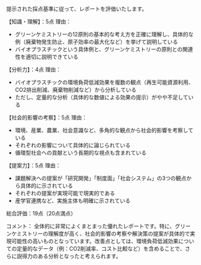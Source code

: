 提示された採点基準に従って、レポートを評価いたします。

【知識・理解】：5点
理由：
- グリーンケミストリーの12原則の基本的な考え方を正確に理解し、具体的な例（廃棄物発生防止、原子効率の最大化など）を挙げて説明している
- バイオプラスチックという具体例と、グリーンケミストリーの原則との関連性を適切に説明できている

【分析力】：4点
理由：
- バイオプラスチックの環境負荷低減効果を複数の観点（再生可能資源利用、CO2排出削減、廃棄物削減など）から分析している
- ただし、定量的な分析（具体的な数値による効果の提示）がやや不足している

【社会的影響の考察】：5点
理由：
- 環境、産業、農業、社会意識など、多角的な観点から社会的影響を考察している
- それぞれの影響について具体的に論じられている
- 循環型社会への貢献という長期的な視点も含まれている

【提案力】：5点
理由：
- 課題解決への提案が「研究開発」「制度面」「社会システム」の3つの観点から具体的に示されている
- それぞれの提案が実現可能で現実的である
- 産学官連携など、実施主体も明確に示されている

総合評価：19点（20点満点）

コメント：
全体的に非常によくまとまった優れたレポートです。特に、グリーンケミストリーの理解度が高く、社会的影響の考察や解決策の提案が具体的で実現可能性の高いものとなっています。改善点としては、環境負荷低減効果についての定量的なデータ（例：CO2削減率、コスト比較など）を含めることで、さらに説得力のある分析となったと考えられます。
